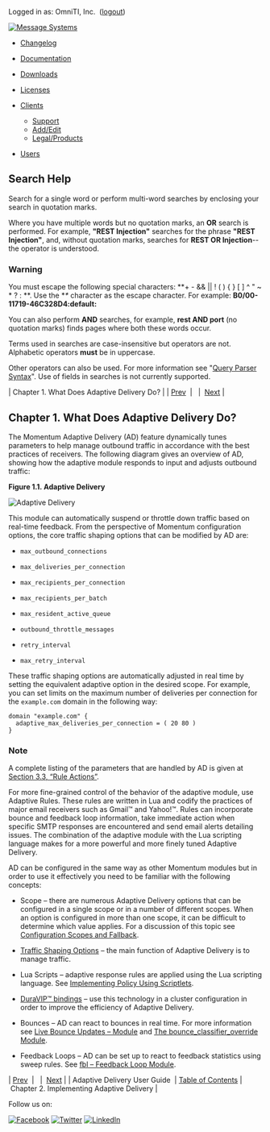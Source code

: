 Logged in as: OmniTI, Inc.  ([logout](https://support.messagesystems.com/logout.php))

[![Message Systems](https://support.messagesystems.com/images/ms-white205.png)](https://support.messagesystems.com/start.php) 

*   [Changelog](https://support.messagesystems.com/start.php?show=changelog)
*   [Documentation](https://support.messagesystems.com/docs/)
*   [Downloads](https://support.messagesystems.com/start.php)

*   [Licenses](https://support.messagesystems.com/license_summary.php)
*   <a href="">Clients</a>
    *   [Support](https://support.messagesystems.com/cs.php)
    *   [Add/Edit](https://support.messagesystems.com/edit_client.php)
    *   [Legal/Products](https://support.messagesystems.com/edit_products.php)
*   [Users](https://support.messagesystems.com/edit_customer.php)

## Search Help

Search for a single word or perform multi-word searches by enclosing your search in quotation marks.

Where you have multiple words but no quotation marks, an **OR** search is performed. For example, **"REST Injection"** searches for the phrase **"REST Injection"**, and, without quotation marks, searches for **REST OR Injection**--the operator is understood.

### Warning

You must escape the following special characters: **+ - && || ! ( ) { } [ ] ^ " ~ * ? : \**. Use the **\** character as the escape character. For example: **B0/00-11719-46C328D4\:default\:**

You can also perform **AND** searches, for example, **rest AND port** (no quotation marks) finds pages where both these words occur.

Terms used in searches are case-insensitive but operators are not. Alphabetic operators **must** be in uppercase.

Other operators can also be used. For more information see "[Query Parser Syntax](https://lucene.apache.org/core/old_versioned_docs/versions/3_0_0/queryparsersyntax.html)". Use of fields in searches is not currently supported.

| Chapter 1. What Does Adaptive Delivery Do? |
| [Prev](index.php)  |   |  [Next](ad.using.php) |

## Chapter 1. What Does Adaptive Delivery Do?

The Momentum Adaptive Delivery (AD) feature dynamically tunes parameters to help manage outbound traffic in accordance with the best practices of receivers. The following diagram gives an overview of AD, showing how the adaptive module responds to input and adjusts outbound traffic:

<a name="figure_overview"></a>

**Figure 1.1. Adaptive Delivery**

![Adaptive Delivery](images/overview.png)

This module can automatically suspend or throttle down traffic based on real-time feedback. From the perspective of Momentum configuration options, the core traffic shaping options that can be modified by AD are:

*   `max_outbound_connections`

*   `max_deliveries_per_connection`

*   `max_recipients_per_connection`

*   `max_recipients_per_batch`

*   `max_resident_active_queue`

*   `outbound_throttle_messages`

*   `retry_interval`

*   `max_retry_interval`

These traffic shaping options are automatically adjusted in real time by setting the equivalent adaptive option in the desired scope. For example, you can set limits on the maximum number of deliveries per connection for the `example.com` domain in the following way:

```
domain "example.com" {
  adaptive_max_deliveries_per_connection = ( 20 80 )
}
```

### Note

A complete listing of the parameters that are handled by AD is given at [Section 3.3, “Rule Actions”](ad.adaptive.rules.actions.php "3.3. Rule Actions").

For more fine-grained control of the behavior of the adaptive module, use Adaptive Rules. These rules are written in Lua and codify the practices of major email receivers such as Gmail™ and Yahoo!™. Rules can incorporate bounce and feedback loop information, take immediate action when specific SMTP responses are encountered and send email alerts detailing issues. The combination of the adaptive module with the Lua scripting language makes for a more powerful and more finely tuned Adaptive Delivery.

AD can be configured in the same way as other Momentum modules but in order to use it effectively you need to be familiar with the following concepts:

*   Scope – there are numerous Adaptive Delivery options that can be configured in a single scope or in a number of different scopes. When an option is configured in more than one scope, it can be difficult to determine which value applies. For a discussion of this topic see [Configuration Scopes and Fallback](https://support.messagesystems.com/docs/web-ref/ecelerity.conf.fallback.php).

*   [Traffic Shaping Options](https://support.messagesystems.com/docs/web-ref/options-summary.php#shaping-options) – the main function of Adaptive Delivery is to manage traffic.

*   Lua Scripts – adaptive response rules are applied using the Lua scripting language. See [Implementing Policy Using Scriptlets](https://support.messagesystems.com/docs/web-ref/implementing.policy.scriptlets.php).

*   [DuraVIP™ bindings](https://support.messagesystems.com/docs/web-ref/cluster.config.duravip.php) – use this technology in a cluster configuration in order to improve the efficiency of Adaptive Delivery.

*   Bounces – AD can react to bounces in real time. For more information see [Live Bounce Updates – Module](https://support.messagesystems.com/docs/web-ref/modules.live.bounce.updates.php) and [The bounce_classifier_override Module](https://support.messagesystems.com/docs/web-ref/modules.bounce_classifier_override.php).

*   Feedback Loops – AD can be set up to react to feedback statistics using sweep rules. See [fbl – Feedback Loop Module](https://support.messagesystems.com/docs/web-ref/modules.fbl.php).

| [Prev](index.php)  |   |  [Next](ad.using.php) |
| Adaptive Delivery User Guide  | [Table of Contents](index.php) |  Chapter 2. Implementing Adaptive Delivery |

Follow us on:

[![Facebook](https://support.messagesystems.com/images/icon-facebook.png)](http://www.facebook.com/messagesystems) [![Twitter](https://support.messagesystems.com/images/icon-twitter.png)](http://twitter.com/#!/MessageSystems) [![LinkedIn](https://support.messagesystems.com/images/icon-linkedin.png)](http://www.linkedin.com/company/message-systems)